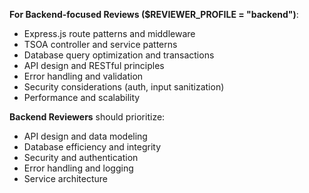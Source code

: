 **For Backend-focused Reviews ($REVIEWER_PROFILE = "backend")**:

- Express.js route patterns and middleware
- TSOA controller and service patterns
- Database query optimization and transactions
- API design and RESTful principles
- Error handling and validation
- Security considerations (auth, input sanitization)
- Performance and scalability

**Backend Reviewers** should prioritize:

- API design and data modeling
- Database efficiency and integrity
- Security and authentication
- Error handling and logging
- Service architecture
